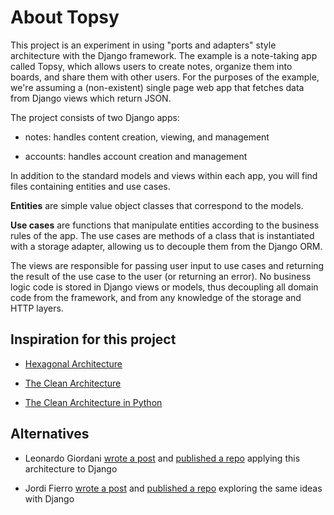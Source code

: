# About Topsy

This project is an experiment in using "ports and adapters" style architecture with the Django
framework. The example is a note-taking app called Topsy, which allows users to create notes,
organize them into boards, and share them with other users. For the purposes of the example, we're
assuming a (non-existent) single page web app that fetches data from Django views which return JSON.

The project consists of two Django apps:

* notes: handles content creation, viewing, and management

* accounts: handles account creation and management

In addition to the standard models and views within each app, you will find files containing
entities and use cases.

**Entities** are simple value object classes that correspond to the models.

**Use cases** are functions that manipulate entities according to the business rules of the app. The
use cases are methods of a class that is instantiated with a storage adapter, allowing us to
decouple them from the Django ORM.

The views are responsible for passing user input to use cases and returning the result of the use
case to the user (or returning an error). No business logic code is stored in Django views or
models, thus decoupling all domain code from the framework, and from any knowledge of the storage
and HTTP layers.

## Inspiration for this project

* [Hexagonal Architecture](http://alistair.cockburn.us/Hexagonal+architecture)

* [The Clean Architecture](https://8thlight.com/blog/uncle-bob/2012/08/13/the-clean-architecture.html)

* [The Clean Architecture in Python](https://www.youtube.com/watch?v=DJtef410XaM)

## Alternatives

* Leonardo Giordani [wrote a post](http://blog.thedigitalcatonline.com/blog/2016/11/14/clean-architectures-in-python-a-step-by-step-example/) and [published a repo](https://github.com/lgiordani/rentomatic) applying this architecture to Django

* Jordi Fierro [wrote a post](https://engineering.21buttons.com/clean-architecture-in-django-d326a4ab86a9) and [published a repo](https://github.com/jordifierro/abidria-api) exploring the same ideas with Django

